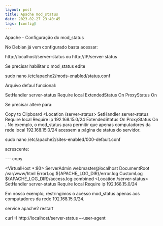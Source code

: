```yaml
---
layout: post
title: Apache mod_status
date: 2023-02-27 23:40:45 
tags: [config]
---  
```


Apache - Configuração do mod_status

No Debian já vem configurado basta acessar:

http://localhost/server-status 
ou
http://IP/server-status 

Se precisar habilitar o mod_status edite 

sudo nano /etc/apache2/mods-enabled/status.conf



Arquivo defaul funcional:

<IfModule mod_status.c>
        <Location /server-status>
                SetHandler server-status
                Require local
        </Location>
        ExtendedStatus On
        <IfModule mod_proxy.c>
                ProxyStatus On
        </IfModule>
</IfModule>

Se precisar altere para:

Copy to Clipboard
<IfModule mod_status.c>
        <Location /server-status>
                SetHandler server-status
                Require local
                Require ip 192.168.15.0/24
        </Location>
        ExtendedStatus On
        <IfModule mod_proxy.c>
                ProxyStatus On
        </IfModule>
</IfModule>
. 
No exemplo, o mod_status para permitir que apenas computadores da rede local 192.168.15.0/24 acessem a página de status do servidor.

sudo nano /etc/apache2/sites-enabled/000-default.conf

acrescente: 

--- copy

<VirtualHost *:80>
        ServerAdmin webmaster@localhost
        DocumentRoot /var/www/html
        ErrorLog ${APACHE_LOG_DIR}/error.log
        CustomLog ${APACHE_LOG_DIR}/access.log combined
<Location /server-status>
        SetHandler server-status
        Require local
        Require ip 192.168.15.0/24
</Location>
</VirtualHost>


Em nosso exemplo, restringimos o acesso mod_status apenas aos computadores da rede 192.168.15.0/24.

service apache2 restart

curl -I http://localhost/server-status –-user-agent
